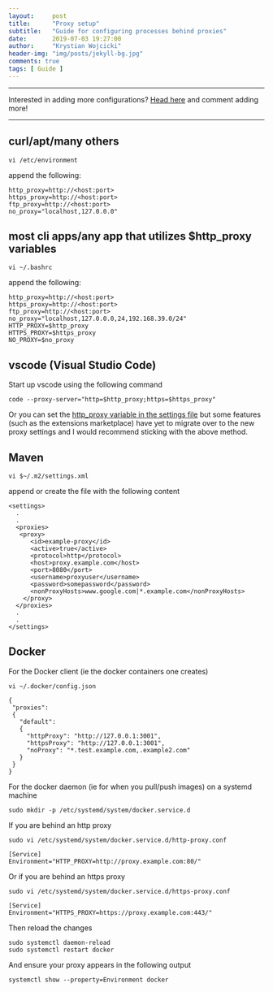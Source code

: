 ```yaml
---
layout:     post
title:      "Proxy setup"
subtitle:   "Guide for configuring processes behind proxies"
date:       2019-07-03 19:27:00
author:     "Krystian Wojcicki"
header-img: "img/posts/jekyll-bg.jpg"	
comments: true
tags: [ Guide ]
---
```


***
Interested in adding more configurations? [Head here](https://github.com/kwojcicki/kwojcicki.github.io/issues/14) and comment adding more!
***

## curl/apt/many others

```
vi /etc/environment
```

append the following:

```
http_proxy=http://<host:port>
https_proxy=http://<host:port>
ftp_proxy=http://<host:port>
no_proxy="localhost,127.0.0.0"
```

## most cli apps/any app that utilizes $http_proxy variables

```
vi ~/.bashrc
```

 append the following:

```
http_proxy=http://<host:port>
https_proxy=http://<host:port>
ftp_proxy=http://<host:port>
no_proxy="localhost,127.0.0.0,24,192.168.39.0/24"
HTTP_PROXY=$http_proxy
HTTPS_PROXY=$https_proxy
NO_PROXY=$no_proxy
```

## vscode (Visual Studio Code)

Start up vscode using the following command

```
code --proxy-server="http=$http_proxy;https=$https_proxy"
```

Or you can set the [http_proxy variable in the settings file](https://code.visualstudio.com/docs/setup/network) but some features (such as the extensions marketplace) have yet to migrate over to the new proxy settings and I would recommend sticking with the above method.

## Maven

```
vi $~/.m2/settings.xml
```

append or create the file with the following content

```
<settings>
  .
  .
  <proxies>
   <proxy>
      <id>example-proxy</id>
      <active>true</active>
      <protocol>http</protocol>
      <host>proxy.example.com</host>
      <port>8080</port>
      <username>proxyuser</username>
      <password>somepassword</password>
      <nonProxyHosts>www.google.com|*.example.com</nonProxyHosts>
    </proxy>
  </proxies>
  .
  .
</settings>
```

## Docker

For the Docker client (ie the docker containers one creates)

```
vi ~/.docker/config.json
```

```
{
 "proxies":
 {
   "default":
   {
     "httpProxy": "http://127.0.0.1:3001",
     "httpsProxy": "http://127.0.0.1:3001",
     "noProxy": "*.test.example.com,.example2.com"
   }
 }
}
```

For the docker daemon (ie for when you pull/push images) on a systemd machine

```
sudo mkdir -p /etc/systemd/system/docker.service.d
```

If you are behind an http proxy

```
sudo vi /etc/systemd/system/docker.service.d/http-proxy.conf
```

```
[Service]
Environment="HTTP_PROXY=http://proxy.example.com:80/"
```

Or if you are behind an https proxy

```
sudo vi /etc/systemd/system/docker.service.d/https-proxy.conf
```

```
[Service]
Environment="HTTPS_PROXY=https://proxy.example.com:443/"	
```

Then reload the changes

```
sudo systemctl daemon-reload
sudo systemctl restart docker
```

And ensure your proxy appears in the following output

```
systemctl show --property=Environment docker
```
